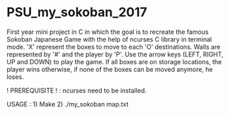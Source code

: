 # PSU_my_sokoban_2017
First year mini project in C in which the goal is to recreate the famous Sokoban Japanese Game with the help of ncurses C library in terminal mode.
'X' represent the boxes to move to each 'O' destinations. Walls are represented by '#' and the player by 'P'.
Use the arrow keys (LEFT, RIGHT, UP and DOWN) to play the game.
If all boxes are on storage locations, the player wins otherwise, if none of the boxes can be moved anymore, he loses.

! PREREQUISITE ! : ncurses need to be installed.

USAGE : 1) Make 2) ./my_sokoban map.txt
